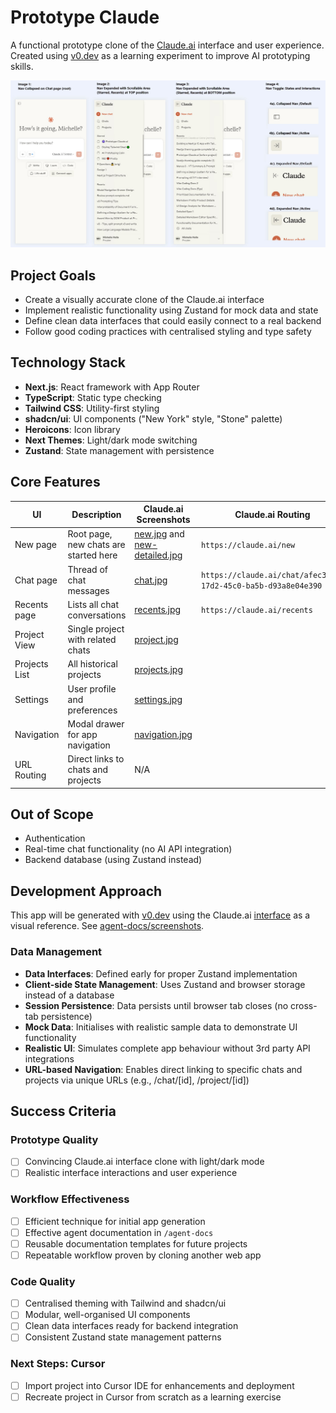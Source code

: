 # Prototype Claude

A functional prototype clone of the [Claude.ai](https://claude.ai/) interface and user experience. Created using [v0.dev](https://v0.dev/) as a learning experiment to improve AI prototyping skills.

![Claude.ai interface prototype screenshot](agent-docs/screenshots/navigation.jpg)

## Project Goals

- Create a visually accurate clone of the Claude.ai interface
- Implement realistic functionality using Zustand for mock data and state
- Define clean data interfaces that could easily connect to a real backend
- Follow good coding practices with centralised styling and type safety

## Technology Stack

- **Next.js**: React framework with App Router
- **TypeScript**: Static type checking
- **Tailwind CSS**: Utility-first styling
- **shadcn/ui**: UI components ("New York" style, "Stone" palette)
- **Heroicons**: Icon library
- **Next Themes**: Light/dark mode switching
- **Zustand**: State management with persistence

## Core Features

| UI | Description | Claude.ai Screenshots | Claude.ai Routing |
|---------|-------------|-----------|-----------|
| New page | Root page, new chats are started here | [new.jpg](agent-docs/screenshots/new.jpg) and [new-detailed.jpg](agent-docs/screenshots/new-detailed.jpg)| `https://claude.ai/new`|
| Chat page | Thread of chat messages | [chat.jpg](agent-docs/screenshots/chat.jpg) | `https://claude.ai/chat/afec3c19-17d2-45c0-ba5b-d93a8e04e390`|
| Recents page | Lists all chat conversations | [recents.jpg](agent-docs/screenshots/recents.jpg) | `https://claude.ai/recents`|
| Project View | Single project with related chats | [project.jpg](agent-docs/screenshots/project.jpg) |
| Projects List | All historical projects | [projects.jpg](agent-docs/screenshots/projects.jpg) |
| Settings | User profile and preferences | [settings.jpg](agent-docs/screenshots/settings.jpg) |
| Navigation | Modal drawer for app navigation | [navigation.jpg](agent-docs/screenshots/navigation.jpg) |
| URL Routing | Direct links to chats and projects | N/A |

## Out of Scope
- Authentication
- Real-time chat functionality (no AI API integration)
- Backend database (using Zustand instead)

## Development Approach

This app will be generated with [v0.dev](https://v0.dev) using the Claude.ai [interface](https://claude.ai) as a visual reference. See [agent-docs/screenshots](agent-docs/screenshots).

### Data Management

- **Data Interfaces**: Defined early for proper Zustand implementation
- **Client-side State Management**: Uses Zustand and browser storage instead of a database
- **Session Persistence**: Data persists until browser tab closes (no cross-tab persistence)
- **Mock Data**: Initialises with realistic sample data to demonstrate UI functionality
- **Realistic UI**: Simulates complete app behaviour without 3rd party API integrations
- **URL-based Navigation**: Enables direct linking to specific chats and projects via unique URLs (e.g., /chat/[id], /project/[id])

## Success Criteria

### Prototype Quality
- [ ] Convincing Claude.ai interface clone with light/dark mode
- [ ] Realistic interface interactions and user experience

### Workflow Effectiveness
- [ ] Efficient technique for initial app generation
- [ ] Effective agent documentation in `/agent-docs`
- [ ] Reusable documentation templates for future projects
- [ ] Repeatable workflow proven by cloning another web app

### Code Quality
- [ ] Centralised theming with Tailwind and shadcn/ui
- [ ] Modular, well-organised UI components
- [ ] Clean data interfaces ready for backend integration
- [ ] Consistent Zustand state management patterns

### Next Steps: Cursor
- [ ] Import project into Cursor IDE for enhancements and deployment
- [ ] Recreate project in Cursor from scratch as a learning exercise